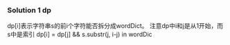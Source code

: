 ### Solution 1 dp

dp[i]表示字符串s的前i个字符能否拆分成wordDict。
注意dp中i和j是从1开始，而s中是索引
dp[i] = dp[j] && s.substr(j, i-j) in wordDic

